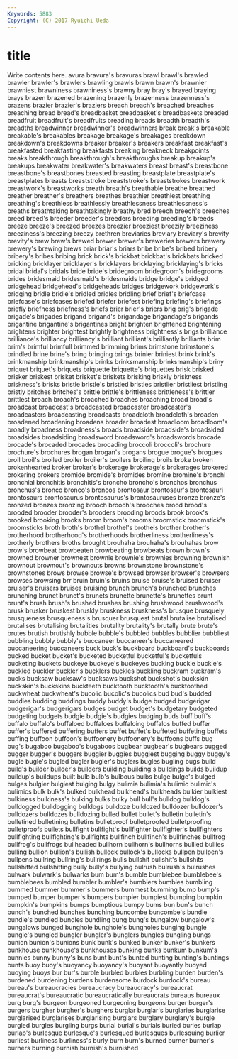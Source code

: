 ```yaml
---
Keywords: 5883 
Copyright: (C) 2017 Ryuichi Ueda
---
```


# title

Write contents here.
avura bravura's bravuras brawl brawl's
brawled brawler brawler's brawlers brawling brawls brawn brawn's brawnier brawniest
brawniness brawniness's brawny bray bray's brayed braying brays brazen brazened
brazening brazenly brazenness brazenness's brazens brazier brazier's braziers breach breach's
breached breaches breaching bread bread's breadbasket breadbasket's breadbaskets breaded breadfruit
breadfruit's breadfruits breading breads breadth breadth's breadths breadwinner breadwinner's breadwinners
break break's breakable breakable's breakables breakage breakage's breakages breakdown breakdown's
breakdowns breaker breaker's breakers breakfast breakfast's breakfasted breakfasting breakfasts breaking
breakneck breakpoints breaks breakthrough breakthrough's breakthroughs breakup breakup's breakups breakwater
breakwater's breakwaters breast breast's breastbone breastbone's breastbones breasted breasting breastplate
breastplate's breastplates breasts breaststroke breaststroke's breaststrokes breastwork breastwork's breastworks breath
breath's breathable breathe breathed breather breather's breathers breathes breathier breathiest
breathing breathing's breathless breathlessly breathlessness breathlessness's breaths breathtaking breathtakingly breathy
bred breech breech's breeches breed breed's breeder breeder's breeders breeding
breeding's breeds breeze breeze's breezed breezes breezier breeziest breezily breeziness
breeziness's breezing breezy brethren breviaries breviary breviary's brevity brevity's brew
brew's brewed brewer brewer's breweries brewers brewery brewery's brewing brews
briar briar's briars bribe bribe's bribed bribery bribery's bribes bribing
brick brick's brickbat brickbat's brickbats bricked bricking bricklayer bricklayer's bricklayers
bricklaying bricklaying's bricks bridal bridal's bridals bride bride's bridegroom bridegroom's
bridegrooms brides bridesmaid bridesmaid's bridesmaids bridge bridge's bridged bridgehead bridgehead's
bridgeheads bridges bridgework bridgework's bridging bridle bridle's bridled bridles bridling
brief brief's briefcase briefcase's briefcases briefed briefer briefest briefing briefing's
briefings briefly briefness briefness's briefs brier brier's briers brig brig's
brigade brigade's brigades brigand brigand's brigandage brigandage's brigands brigantine brigantine's
brigantines bright brighten brightened brightening brightens brighter brightest brightly brightness
brightness's brigs brilliance brilliance's brilliancy brilliancy's brilliant brilliant's brilliantly brilliants
brim brim's brimful brimfull brimmed brimming brims brimstone brimstone's brindled
brine brine's bring bringing brings brinier briniest brink brink's brinkmanship
brinkmanship's brinks brinksmanship brinksmanship's briny briquet briquet's briquets briquette briquette's
briquettes brisk brisked brisker briskest brisket brisket's briskets brisking briskly
briskness briskness's brisks bristle bristle's bristled bristles bristlier bristliest bristling
bristly britches britches's brittle brittle's brittleness brittleness's brittler brittlest broach
broach's broached broaches broaching broad broad's broadcast broadcast's broadcasted broadcaster
broadcaster's broadcasters broadcasting broadcasts broadcloth broadcloth's broaden broadened broadening broadens
broader broadest broadloom broadloom's broadly broadness broadness's broads broadside broadside's
broadsided broadsides broadsiding broadsword broadsword's broadswords brocade brocade's brocaded brocades
brocading broccoli broccoli's brochure brochure's brochures brogan brogan's brogans brogue
brogue's brogues broil broil's broiled broiler broiler's broilers broiling broils
broke broken brokenhearted broker broker's brokerage brokerage's brokerages brokered brokering
brokers bromide bromide's bromides bromine bromine's bronchi bronchial bronchitis bronchitis's
broncho broncho's bronchos bronchus bronchus's bronco bronco's broncos brontosaur brontosaur's
brontosauri brontosaurs brontosaurus brontosaurus's brontosauruses bronze bronze's bronzed bronzes bronzing
brooch brooch's brooches brood brood's brooded brooder brooder's brooders brooding
broods brook brook's brooked brooking brooks broom broom's brooms broomstick
broomstick's broomsticks broth broth's brothel brothel's brothels brother brother's brotherhood
brotherhood's brotherhoods brotherliness brotherliness's brotherly brothers broths brought brouhaha brouhaha's
brouhahas brow brow's browbeat browbeaten browbeating browbeats brown brown's browned
browner brownest brownie brownie's brownies browning brownish brownout brownout's brownouts
browns brownstone brownstone's brownstones brows browse browse's browsed browser browser's
browsers browses browsing brr bruin bruin's bruins bruise bruise's bruised
bruiser bruiser's bruisers bruises bruising brunch brunch's brunched brunches brunching
brunet brunet's brunets brunette brunette's brunettes brunt brunt's brush brush's
brushed brushes brushing brushwood brushwood's brusk brusker bruskest bruskly bruskness
bruskness's brusque brusquely brusqueness brusqueness's brusquer brusquest brutal brutalise brutalised
brutalises brutalising brutalities brutality brutality's brutally brute brute's brutes brutish
brutishly bubble bubble's bubbled bubbles bubblier bubbliest bubbling bubbly bubbly's
buccaneer buccaneer's buccaneered buccaneering buccaneers buck buck's buckboard buckboard's buckboards
bucked bucket bucket's bucketed bucketful bucketful's bucketfuls bucketing buckets buckeye
buckeye's buckeyes bucking buckle buckle's buckled buckler buckler's bucklers buckles
buckling buckram buckram's bucks bucksaw bucksaw's bucksaws buckshot buckshot's buckskin
buckskin's buckskins buckteeth bucktooth bucktooth's bucktoothed buckwheat buckwheat's bucolic bucolic's
bucolics bud bud's budded buddies budding buddings buddy buddy's budge
budged budgerigar budgerigar's budgerigars budges budget budget's budgetary budgeted budgeting
budgets budgie budgie's budgies budging buds buff buff's buffalo buffalo's
buffaloed buffaloes buffaloing buffalos buffed buffer buffer's buffered buffering buffers
buffet buffet's buffeted buffeting buffets buffing buffoon buffoon's buffoonery buffoonery's
buffoons buffs bug bug's bugaboo bugaboo's bugaboos bugbear bugbear's bugbears
bugged bugger bugger's buggers buggier buggies buggiest bugging buggy buggy's
bugle bugle's bugled bugler bugler's buglers bugles bugling bugs build
build's builder builder's builders building building's buildings builds buildup buildup's
buildups built bulb bulb's bulbous bulbs bulge bulge's bulged bulges
bulgier bulgiest bulging bulgy bulimia bulimia's bulimic bulimic's bulimics bulk
bulk's bulked bulkhead bulkhead's bulkheads bulkier bulkiest bulkiness bulkiness's bulking
bulks bulky bull bull's bulldog bulldog's bulldogged bulldogging bulldogs bulldoze
bulldozed bulldozer bulldozer's bulldozers bulldozes bulldozing bulled bullet bullet's bulletin
bulletin's bulletined bulletining bulletins bulletproof bulletproofed bulletproofing bulletproofs bullets bullfight
bullfight's bullfighter bullfighter's bullfighters bullfighting bullfighting's bullfights bullfinch bullfinch's bullfinches
bullfrog bullfrog's bullfrogs bullheaded bullhorn bullhorn's bullhorns bullied bullies bulling
bullion bullion's bullish bullock bullock's bullocks bullpen bullpen's bullpens bullring
bullring's bullrings bulls bullshit bullshit's bullshits bullshitted bullshitting bully bully's
bullying bulrush bulrush's bulrushes bulwark bulwark's bulwarks bum bum's bumble
bumblebee bumblebee's bumblebees bumbled bumbler bumbler's bumblers bumbles bumbling bummed
bummer bummer's bummers bummest bumming bump bump's bumped bumper bumper's
bumpers bumpier bumpiest bumping bumpkin bumpkin's bumpkins bumps bumptious bumpy
bums bun bun's bunch bunch's bunched bunches bunching buncombe buncombe's
bundle bundle's bundled bundles bundling bung bung's bungalow bungalow's bungalows
bunged bunghole bunghole's bungholes bunging bungle bungle's bungled bungler bungler's
bunglers bungles bungling bungs bunion bunion's bunions bunk bunk's bunked
bunker bunker's bunkers bunkhouse bunkhouse's bunkhouses bunking bunks bunkum bunkum's
bunnies bunny bunny's buns bunt bunt's bunted bunting bunting's buntings
bunts buoy buoy's buoyancy buoyancy's buoyant buoyantly buoyed buoying buoys
bur bur's burble burbled burbles burbling burden burden's burdened burdening
burdens burdensome burdock burdock's bureau bureau's bureaucracies bureaucracy bureaucracy's bureaucrat
bureaucrat's bureaucratic bureaucratically bureaucrats bureaus bureaux burg burg's burgeon burgeoned
burgeoning burgeons burger burger's burgers burgher burgher's burghers burglar burglar's
burglaries burglarise burglarised burglarises burglarising burglars burglary burglary's burgle burgled
burgles burgling burgs burial burial's burials buried buries burlap burlap's
burlesque burlesque's burlesqued burlesques burlesquing burlier burliest burliness burliness's burly
burn burn's burned burner burner's burners burning burnish burnish's burnished
